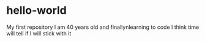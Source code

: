 # hello-world
My first repository
I am 40 years old and finallynlearning to code
I think time will tell if I will stick with it
